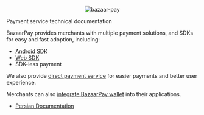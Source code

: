 <p align="center">
  <img src="IdeaProjects/Docs-new/assets/bazaar-pay-logo-english.png" alt="bazaar-pay"/>
</p>

Payment service technical documentation

BazaarPay provides merchants with multiple payment solutions, and SDKs for easy and fast adoption, including:

- [Android SDK](https://github.com/cafebazaar/BazaarPay)
- [Web SDK](https://www.npmjs.com/package/@cafebazaar/payment-sdk)
- SDK-less payment

We also provide [direct payment service](IdeaProjects/Docs-new/persian_docs/DirectPay.md) for easier payments and better user experience.

Merchants can also [integrate BazaarPay wallet](IdeaProjects/Docs-new/persian_docs/Wallet.md) into their applications.

- [Persian Documentation](IdeaProjects/Docs-new/persian_docs/README.md)
